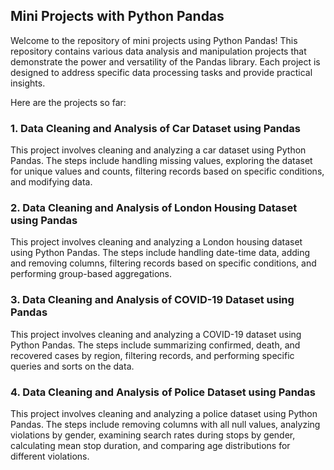 ## Mini Projects with Python Pandas

Welcome to the repository of mini projects using Python Pandas! This repository contains various data analysis and manipulation projects that demonstrate the power and versatility of the Pandas library. Each project is designed to address specific data processing tasks and provide practical insights.

Here are the projects so far:
### 1. Data Cleaning and Analysis of Car Dataset using Pandas
This project involves cleaning and analyzing a car dataset using Python Pandas. The steps include handling missing values, exploring the dataset for unique values and counts, filtering records based on specific conditions, and modifying data.

### 2. Data Cleaning and Analysis of London Housing Dataset using Pandas
This project involves cleaning and analyzing a London housing dataset using Python Pandas. The steps include handling date-time data, adding and removing columns, filtering records based on specific conditions, and performing group-based aggregations.

### 3. Data Cleaning and Analysis of COVID-19 Dataset using Pandas
This project involves cleaning and analyzing a COVID-19 dataset using Python Pandas. The steps include summarizing confirmed, death, and recovered cases by region, filtering records, and performing specific queries and sorts on the data.

### 4. Data Cleaning and Analysis of Police Dataset using Pandas

This project involves cleaning and analyzing a police dataset using Python Pandas. The steps include removing columns with all null values, analyzing violations by gender, examining search rates during stops by gender, calculating mean stop duration, and comparing age distributions for different violations.
